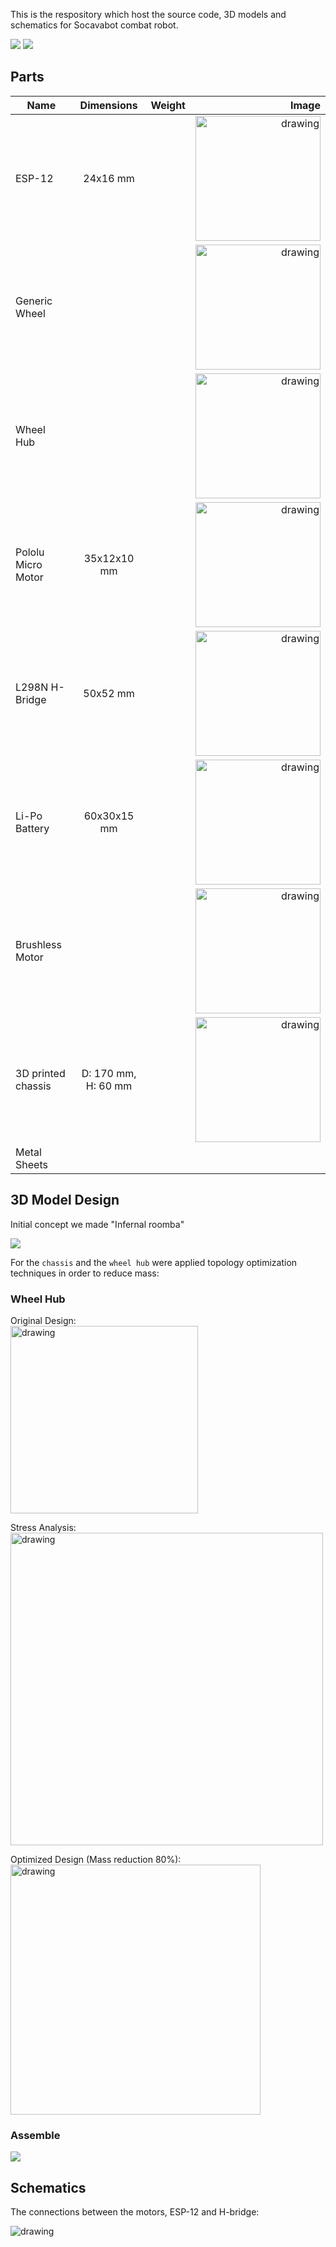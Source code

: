 This is the respository which host the source code, 3D models and schematics for Socavabot combat robot.

![](Graphics/cover1.jpg)
![](Graphics/cover2.jpg)

## Parts
| Name               |      Dimensions     | Weight | Image         |
| ------------------ |:-------------------:|:------:| -------------:|
| ESP-12             |  24x16 mm           |        | <img src="3DModels/ESP-12/image.jpg" alt="drawing" width="200"/> |
| Generic Wheel      |                     |        | <img src="3DModels/Wheel/image.jpg" alt="drawing" width="200"/> |
| Wheel Hub          |                     |        | <img src="3DModels/WheelHub/image.jpg" alt="drawing" width="200"/> |
| Pololu Micro Motor |   35x12x10 mm       |        | <img src="3DModels/PololuMicroMotor/image.jpg" alt="drawing" width="200"/> |
| L298N H-Bridge     |    50x52 mm         |        | <img src="3DModels/L298N/image.jpg" alt="drawing" width="200"/> |
| Li-Po Battery      |  60x30x15 mm        |        | <img src="3DModels/Battery/image.jpg" alt="drawing" width="200"/> |
| Brushless Motor    |                     |        | <img src="3DModels/BrushlessMotor/image.jpg" alt="drawing" width="200"/> |
| 3D printed chassis | D: 170 mm, H: 60 mm |        | <img src="3DModels/Chassis/image.png" alt="drawing" width="200"/> |
| Metal Sheets       |                     |        |               |

## 3D Model Design

Initial concept we made "Infernal roomba"

![](Graphics/InfernalRoomba.gif)

For the `chassis` and the `wheel hub` were applied topology optimization techniques in order to reduce mass:

### Wheel Hub

Original Design:  
<img src="3DModels/WheelHub/original.jpg" alt="drawing" width="300"/>

Stress Analysis:  
<img src="3DModels/WheelHub/stress.jpg" alt="drawing" width="500"/>

Optimized Design (Mass reduction 80%):  
<img src="3DModels/WheelHub/current.jpg" alt="drawing" width="400"/>

### Assemble

![](Graphics/HubWheelAssemble.gif)

## Schematics
The connections between the motors, ESP-12 and H-bridge:  

<img src="Graphics/Schematics/connections.jpg" alt="drawing"/>
